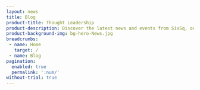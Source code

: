 ```yaml
---
layout: news
title: Blog
product-title: Thought Leadership
product-description: Discover the latest news and events from SixSq, our partners and customers.
product-background-img: bg-hero-News.jpg
breadcrumbs:
 - name: Home
   target: /
 - name: Blog
pagination: 
  enabled: true
  permalink: ':num/'
without-trial: true
---
```

